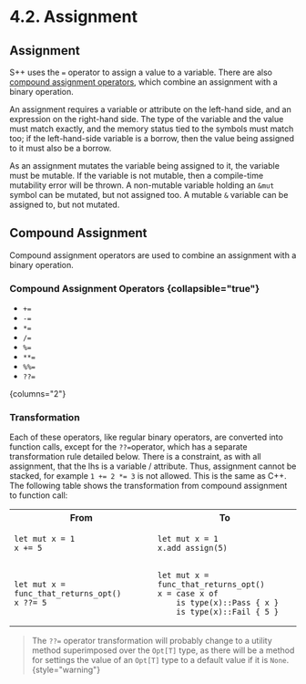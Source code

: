 # 4.2. Assignment

<primary-label ref="header-label"/>

<secondary-label ref="doc-wip"/>

## Assignment

S++ uses the `=` operator to assign a value to a variable. There are
also [compound assignment operators](2-8-Tokens.md#compound-assignment-operators), which combine an assignment with a
binary operation.

An assignment requires a variable or attribute on the left-hand side, and an expression on the right-hand side. The type
of the variable and the value must match exactly, and the memory status tied to the symbols must match too; if the
left-hand-side variable is a borrow, then the value being assigned to it must also be a borrow.

As an assignment mutates the variable being assigned to it, the variable must be mutable. If the variable is not
mutable, then a compile-time mutability error will be thrown. A non-mutable variable holding an `&mut` symbol can be
mutated, but not assigned too. A mutable `&` variable can be assigned to, but not mutated.

## Compound Assignment

Compound assignment operators are used to combine an assignment with a binary operation.

### Compound Assignment Operators {collapsible="true"}

- `+=`
- `-=`
- `*=`
- `/=`
- `%=`
- `**=`
- `%%=`
- `??=`

{columns="2"}

### Transformation

Each of these operators, like regular binary operators, are converted into function calls, except for the `??=`operator,
which has a separate transformation rule detailed below. There is a constraint, as with all assignment, that the lhs is
a variable / attribute. Thus, assignment cannot be stacked, for example `1 += 2 *= 3` is not allowed. This is the same
as C++. The following table shows the transformation from compound assignment to function call:


<table>
<tr>
<th>From</th>
<th>To</th>
</tr>

<tr>
<td>

```
let mut x = 1
x += 5
```
</td>
<td>

```
let mut x = 1
x.add_assign(5)
```
</td>
</tr>

<tr>
<td>

```
let mut x = func_that_returns_opt()
x ??= 5
```
</td>
<td>

```
let mut x = func_that_returns_opt()
x = case x of
    is type(x)::Pass { x }
    is type(x)::Fail { 5 }
```
</td>
</tr>
</table>


> The `??=` operator transformation will probably change to a utility method superimposed over the `Opt[T]` type, as
> there will be a method for settings the value of an `Opt[T]` type to a default value if it is `None`.
> {style="warning"}
